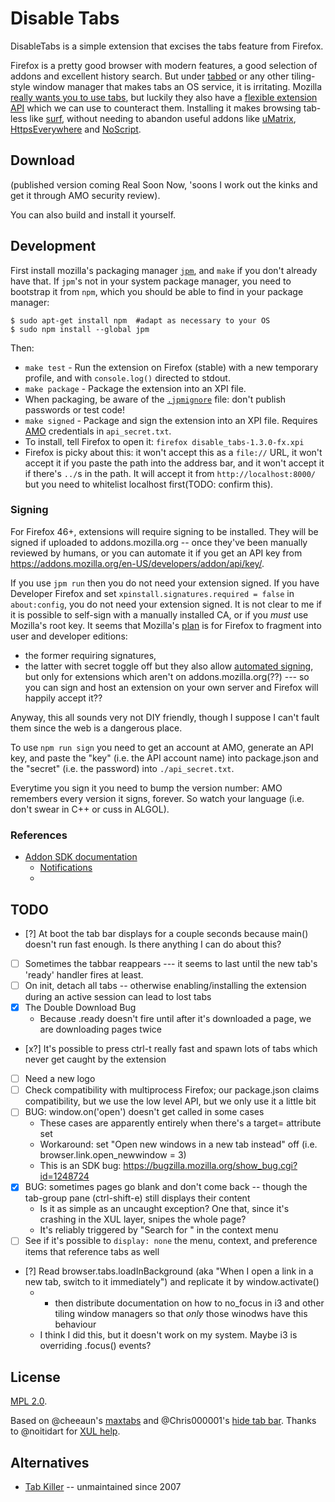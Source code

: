 Disable Tabs
=============

DisableTabs is a simple extension that excises the tabs feature from Firefox.

Firefox is a pretty good browser with modern features, a good selection of addons and excellent history search.
But under [tabbed](http://tools.suckless.org/tabbed/) or any other tiling-style window manager that makes tabs an OS service, it is irritating.
Mozilla [really wants you to use tabs](https://support.mozilla.org/en-US/questions/968331),
but luckily they also have a [flexible extension API](https://developer.mozilla.org/en-US/Add-ons/SDK/High-Level_APIs/tabs) which we can use to counteract them.
Installing it makes browsing tab-less like [surf](http://surf.suckless.org/), without needing to abandon useful addons like [uMatrix](https://github.com/gorhill/uMatrix/), [HttpsEverywhere](https://www.eff.org/https-everywhere) and [NoScript](https://noscript.net/).

Download
---

(published version coming Real Soon Now, 'soons I work out the kinks and get it through AMO security review).

You can also build and install it yourself.

Development
---

First install mozilla's packaging manager [`jpm`](https://github.com/mozilla/jpm), and `make` if you don't already have that. If `jpm`'s not in your system package manager, you need to bootstrap it from `npm`, which you should be able to find in your package manager:
```
$ sudo apt-get install npm  #adapt as necessary to your OS
$ sudo npm install --global jpm
```

Then:
- `make test` - Run the extension on Firefox (stable) with a new temporary profile, and with `console.log()` directed to stdout.
- `make package` - Package the extension into an XPI file.
 - When packaging, be aware of the [`.jpmignore`](https://developer.mozilla.org/en-US/Add-ons/SDK/Tools/jpm#Using_.jpmignore_to_ignore_files) file: don't publish passwords or test code!
- `make signed` - Package and sign the extension into an XPI file. Requires [AMO](https://addons.mozilla.org) credentials in `api_secret.txt`.
- To install, tell Firefox to open it: `firefox disable_tabs-1.3.0-fx.xpi`
 - Firefox is picky about this: it won't accept this as a `file://` URL, it won't accept it if you paste the path into the address bar, and it won't accept it if there's `../`s in the path. It will accept it from `http://localhost:8000/` but you need to whitelist localhost first(TODO: confirm this).




### Signing

For Firefox 46+, extensions will require signing to be installed.
They will be signed if uploaded to addons.mozilla.org -- once they've been manually reviewed by humans,
or you can automate it if you get an API key from https://addons.mozilla.org/en-US/developers/addon/api/key/.

If you use `jpm run` then you do not need your extension signed.
If you have Developer Firefox and set `xpinstall.signatures.required = false` in `about:config`, you do not need your extension signed.
It is not clear to me if it is possible to self-sign with a manually installed CA, or if you *must* use Mozilla's root key.
It seems that Mozilla's [plan](https://wiki.mozilla.org/Addons/Extension_Signing) is for Firefox to fragment into user and developer editions:
 * the former requiring signatures,
 * the latter with secret toggle off
but they also allow [automated signing](https://developer.mozilla.org/en-US/Add-ons/SDK/Tools/jpm#jpm_sign),
but only for extensions which aren't on addons.mozilla.org(??) --- so you can sign and host an extension on your own server and Firefox will happily accept it??

Anyway, this all sounds very not DIY friendly, though I suppose I can't fault them since the web is a dangerous place.

To use `npm run sign` you need to get an account at AMO, generate an API key, and paste the "key" (i.e. the API account name) into package.json and the "secret" (i.e. the password) into `./api_secret.txt`.

Everytime you sign it you need to bump the version number: AMO remembers every version it signs, forever. So watch your language (i.e. don't swear in C++ or cuss in ALGOL).

### References

* [Addon SDK documentation](https://developer.mozilla.org/en-US/docs/Mozilla/Add-ons/SDK)
  * [Notifications](https://developer.mozilla.org/en-US/Add-ons/SDK/High-Level_APIs/notifications)
  * 


TODO
----

* [?] At boot the tab bar displays for a couple seconds because main() doesn't run fast enough. Is there anything I can do about this?
* [ ] Sometimes the tabbar reappears --- it seems to last until the new tab's 'ready' handler fires at least.
* [ ] On init, detach all tabs -- otherwise enabling/installing the extension during an active session can lead to lost tabs
* [x] The Double Download Bug
  - Because .ready doesn't fire until after it's downloaded a page, we are downloading pages twice
* [x?] It's possible to press ctrl-t really fast and spawn lots of tabs which never get caught by the extension
* [ ] Need a new logo
* [ ] Check compatibility with multiprocess Firefox; our package.json claims compatibility, but we use the low level API, but we only use it a little bit
* [ ] BUG: window.on('open') doesn't get called in some cases
  * These cases are apparently entirely when there's a target= attribute set
  * Workaround: set "Open new windows in a new tab instead" off (i.e. browser.link.open_newwindow = 3)
  * This is an SDK bug: https://bugzilla.mozilla.org/show_bug.cgi?id=1248724
* [x] BUG: sometimes pages go blank and don't come back -- though the tab-group pane (ctrl-shift-e) still displays their content
  * Is it as simple as an uncaught exception? One that, since it's crashing in the XUL layer, snipes the whole page?
  * It's reliably triggered by "Search <engine> for <linktext>" in the context menu
* [ ] See if it's possible to `display: none` the menu, context, and preference items that reference tabs as well
* [?] Read browser.tabs.loadInBackground (aka "When I open a link in a new tab, switch to it immediately") and replicate it by window.activate()
  * - then distribute documentation on how to no_focus in i3 and other tiling window managers so that *only* those winodws have this behaviour
  * I think I did this, but it doesn't work on my system. Maybe i3 is overriding .focus() events?

License
---

[MPL 2.0](https://www.mozilla.org/MPL/2.0/).

Based on @cheeaun's [maxtabs](https://github.com/cheeaun/max-tabs) and @Chris000001's [hide tab bar](https://addons.mozilla.org/en-US/firefox/addon/hide-tab-bar-with-one-tab/). Thanks to @noitidart for [XUL help](https://discourse.mozilla-community.org/t/tear-off-tab-with-sdk/7085).


Alternatives
---

* [Tab Killer](https://addons.mozilla.org/en-US/firefox/addon/tab-killer) -- unmaintained since 2007
